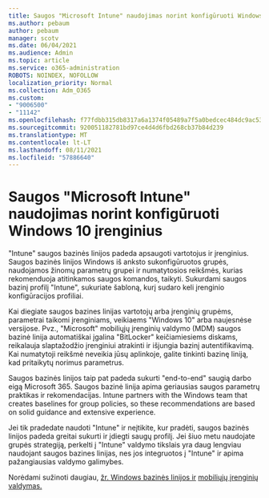 ```yaml
---
title: Saugos "Microsoft Intune" naudojimas norint konfigūruoti Windows 10 įrenginius
ms.author: pebaum
author: pebaum
manager: scotv
ms.date: 06/04/2021
ms.audience: Admin
ms.topic: article
ms.service: o365-administration
ROBOTS: NOINDEX, NOFOLLOW
localization_priority: Normal
ms.collection: Adm_O365
ms.custom:
- "9006500"
- "11142"
ms.openlocfilehash: f77fdbb315db8317a6a1374f05489a7f5a0bedcec484dc9ac53a473098583949
ms.sourcegitcommit: 920051182781bd97ce4d4d6fbd268cb37b84d239
ms.translationtype: MT
ms.contentlocale: lt-LT
ms.lasthandoff: 08/11/2021
ms.locfileid: "57886640"
---
```

# <a name="use-microsoft-intune-security-baselines-to-configure-windows-10-devices"></a>Saugos "Microsoft Intune" naudojimas norint konfigūruoti Windows 10 įrenginius

"Intune" saugos bazinės linijos padeda apsaugoti vartotojus ir įrenginius. Saugos bazinės linijos Windows iš anksto sukonfigūruotos grupės, naudojamos žinomų parametrų grupei ir numatytosios reikšmės, kurias rekomenduoja atitinkamos saugos komandos, taikyti. Sukurdami saugos bazinį profilį "Intune", sukuriate šabloną, kurį sudaro keli įrenginio konfigūracijos profiliai.

Kai diegiate saugos bazines linijas vartotojų arba įrenginių grupėms, parametrai taikomi įrenginiams, veikiaems "Windows 10" arba naujesnėse versijose. Pvz., "Microsoft" mobiliųjų įrenginių valdymo (MDM) saugos bazinė linija automatiškai įgalina "BitLocker" keičiamiesiems diskams, reikalauja slaptažodžio įrenginiui atrakinti ir išjungia bazinį autentifikavimą. Kai numatytoji reikšmė neveikia jūsų aplinkoje, galite tinkinti bazinę liniją, kad pritaikytų norimus parametrus.

Saugos bazinės linijos taip pat padeda sukurti "end-to-end" saugią darbo eigą Microsoft 365. Saugos bazinė linija apima geriausias saugos parametrų praktikas ir rekomendacijas. Intune partners with the Windows team that creates baselines for group policies, so these recommendations are based on solid guidance and extensive experience.

Jei tik pradedate naudoti "Intune" ir neįtikite, kur pradėti, saugos bazinės linijos padeda greitai sukurti ir įdiegti saugų profilį. Jei šiuo metu naudojate grupės strategiją, perkelti į "Intune" valdymo tikslais yra daug lengviau naudojant saugos bazines linijas, nes jos integruotos į "Intune" ir apima pažangiausias valdymo galimybes.

Norėdami sužinoti daugiau, [žr. Windows bazinės linijos ir](https://docs.microsoft.com/windows/security/threat-protection/windows-security-baselines) [mobiliųjų įrenginių valdymas.](https://docs.microsoft.com/windows/client-management/mdm/)

